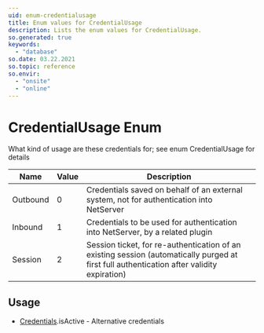```yaml
---
uid: enum-credentialusage
title: Enum values for CredentialUsage
description: Lists the enum values for CredentialUsage.
so.generated: true
keywords:
  - "database"
so.date: 03.22.2021
so.topic: reference
so.envir:
  - "onsite"
  - "online"
---
```


# CredentialUsage Enum

What kind of usage are these credentials for; see enum CredentialUsage for details

| Name | Value | Description |
|------|-------|-------------|
|Outbound|0|Credentials saved on behalf of an external system, not for authentication into NetServer|
|Inbound|1|Credentials to be used for authentication into NetServer, by a related plugin|
|Session|2|Session ticket, for re-authentication of an existing session (automatically purged at first full authentication after validity expiration)|

## Usage

* [Credentials](../credentials.md).isActive - Alternative credentials
